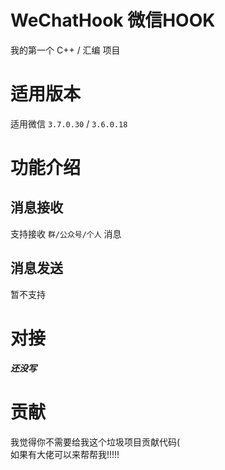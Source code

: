 # WeChatHook 微信HOOK  
我的第一个 C++ / 汇编 项目
# 适用版本
适用微信 `3.7.0.30` / `3.6.0.18`  
# 功能介绍
## 消息接收
支持接收 `群/公众号/个人` 消息  
## 消息发送
暂不支持
# 对接
***还没写***
# 贡献
我觉得你不需要给我这个垃圾项目贡献代码(  
如果有大佬可以来帮帮我!!!!!
